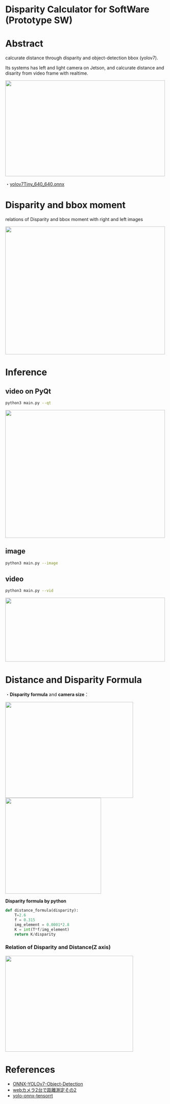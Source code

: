 # Disparity Calculator for SoftWare (Prototype SW)

# Abstract

calcurate distance through disparity and object-detection bbox (yolov7).

Its systems has left and light camera on Jetson, and calcurate distance and disarity from video frame with realtime.

<img src="https://user-images.githubusercontent.com/48679574/208080750-93395d41-45a5-434e-91de-5a8a0928e53e.png" width="500" height="300"/>

・[yolov7Tiny_640_640.onnx](https://drive.google.com/file/d/1QHrRELI8nPjyryiBhyCVEnSk8y8_ziYG/view?usp=sharing)


# Disparity and bbox moment

relations of Disparity and bbox moment with right and left images

<img src="https://user-images.githubusercontent.com/48679574/213966828-29a7f9e2-42f8-4d24-a01f-b439ba581de0.gif" width="500" height="400"/>


# Inference

## video on PyQt
```sh
python3 main.py --qt
```
<img src="https://user-images.githubusercontent.com/48679574/210753162-1e912d47-b09e-46d5-a024-1ade37320e94.png" width="500" height="400"/>

## image
```sh
python3 main.py --image
```
## video
```sh
python3 main.py --vid
```

<img src="https://user-images.githubusercontent.com/48679574/210753196-0752cee8-d34e-466d-8a8f-34e33311cceb.gif" width="500" height="200"/>


# Distance and Disparity Formula

・<b>Disparity formula</b> and <b>camera size</b>：

<img src="https://user-images.githubusercontent.com/48679574/208103502-10d83963-b34c-4268-9e89-c1109f7bf2bb.png" width="400" height="300"/><img src="https://user-images.githubusercontent.com/48679574/208103490-39835a32-649e-4cf9-adbf-51bb7d3fd85c.png" width="300" height="300"/>



<b>Disparity formula by python</b>
```python
def distance_formula(disparity):
    T=2.6
    f = 0.315
    img_element = 0.0001*2.8
    K = int(T*f/img_element)
    return K/disparity
```

### Relation of Disparity and Distance(Z axis)

<img src="https://user-images.githubusercontent.com/48679574/208106182-219e477f-7608-4fd0-9345-7d29ab568933.jpg" width="400" height="300"/>


# References
- [ONNX-YOLOv7-Object-Detection](https://github.com/ibaiGorordo/ONNX-YOLOv7-Object-Detection)
- [webカメラ2台で距離測定その2](https://qiita.com/ringo156/items/9d4f81cd9aa70aa626ff)
- [yolo-onnx-tensorrt](https://github.com/bei91/yolov5-onnx-tensorrt)

